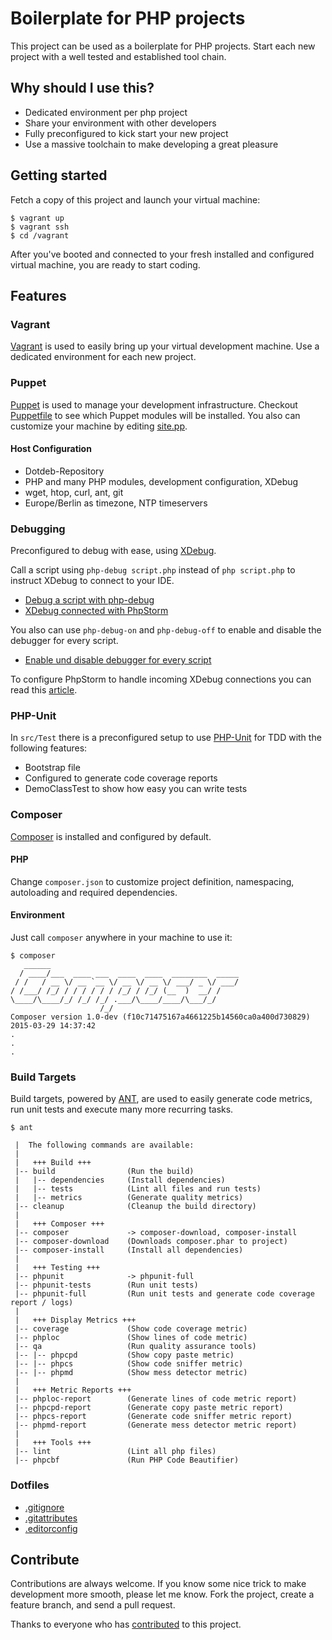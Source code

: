 # Boilerplate for PHP projects

This project can be used as a boilerplate for PHP projects. Start each new project with a well tested and established tool chain.

## Why should I use this?

- Dedicated environment per php project
- Share your environment with other developers
- Fully preconfigured to kick start your new project
- Use a massive toolchain to make developing a great pleasure

## Getting started

Fetch a copy of this project and launch your virtual machine:

```
$ vagrant up
$ vagrant ssh
$ cd /vagrant
```

After you've booted and connected to your fresh installed and configured virtual machine, you are ready to start coding.

## Features

### Vagrant

[Vagrant](https://www.vagrantup.com) is used to easily bring up your virtual development machine. Use a dedicated environment for each new project.

### Puppet

[Puppet](https://puppetlabs.com/puppet/what-is-puppet) is used to manage your development infrastructure.
Checkout [Puppetfile](resources/vagrant/puppet/Puppetfile) to see which Puppet modules will be installed. You also can customize your machine by editing [site.pp](resources/vagrant/puppet/manifests/site.pp).

#### Host Configuration

- Dotdeb-Repository
- PHP and many PHP modules, development configuration, XDebug
- wget, htop, curl, ant, git
- Europe/Berlin as timezone, NTP timeservers

### Debugging

Preconfigured to debug with ease, using [XDebug](http://xdebug.org).

Call a script using `php-debug script.php` instead of `php script.php` to instruct XDebug to connect to your IDE. 

- [Debug a script with php-debug](docs/images/debug/debug-command.png)
- [XDebug connected with PhpStorm](docs/images/debug/debug-view.png)

You also can use `php-debug-on` and `php-debug-off` to enable and disable the debugger for every script.

- [Enable und disable debugger for every script](docs/images/debug/permanent-alias.png)

To configure PhpStorm to handle incoming XDebug connections you can read this [article](https://www.jetbrains.com/phpstorm/help/configuring-xdebug.html).

### PHP-Unit

In `src/Test` there is a preconfigured setup to use [PHP-Unit](https://phpunit.de) for TDD with the following features:

- Bootstrap file
- Configured to generate code coverage reports
- DemoClassTest to show how easy you can write tests

### Composer

[Composer](https://getcomposer.org) is installed and configured by default.

#### PHP

Change `composer.json` to customize project definition, namespacing, autoloading and required dependencies. 

#### Environment

Just call `composer` anywhere in your machine to use it:

```
$ composer
   ______
  / ____/___  ____ ___  ____  ____  ________  _____
 / /   / __ \/ __ `__ \/ __ \/ __ \/ ___/ _ \/ ___/
/ /___/ /_/ / / / / / / /_/ / /_/ (__  )  __/ /
\____/\____/_/ /_/ /_/ .___/\____/____/\___/_/
                    /_/
Composer version 1.0-dev (f10c71475167a4661225b14560ca0a400d730829) 2015-03-29 14:37:42
.
.
.
```

### Build Targets

Build targets, powered by [ANT](http://ant.apache.org), are used to easily generate code metrics, run unit tests and execute many more recurring tasks.

```
$ ant

 |  The following commands are available:
 |
 |   +++ Build +++
 |-- build                (Run the build)
 |   |-- dependencies     (Install dependencies)
 |   |-- tests            (Lint all files and run tests)
 |   |-- metrics          (Generate quality metrics)
 |-- cleanup              (Cleanup the build directory)
 |
 |   +++ Composer +++
 |-- composer             -> composer-download, composer-install
 |-- composer-download    (Downloads composer.phar to project)
 |-- composer-install     (Install all dependencies)
 |
 |   +++ Testing +++
 |-- phpunit              -> phpunit-full
 |-- phpunit-tests        (Run unit tests)
 |-- phpunit-full         (Run unit tests and generate code coverage report / logs)
 |
 |   +++ Display Metrics +++
 |-- coverage             (Show code coverage metric)
 |-- phploc               (Show lines of code metric)
 |-- qa                   (Run quality assurance tools)
 |-- |-- phpcpd           (Show copy paste metric)
 |-- |-- phpcs            (Show code sniffer metric)
 |-- |-- phpmd            (Show mess detector metric)
 |
 |   +++ Metric Reports +++
 |-- phploc-report        (Generate lines of code metric report)
 |-- phpcpd-report        (Generate copy paste metric report)
 |-- phpcs-report         (Generate code sniffer metric report)
 |-- phpmd-report         (Generate mess detector metric report)
 |
 |   +++ Tools +++
 |-- lint                 (Lint all php files)
 |-- phpcbf               (Run PHP Code Beautifier)

```

### Dotfiles

- [.gitignore](https://help.github.com/articles/ignoring-files/)
- [.gitattributes](http://git-scm.com/book/it/v2/Customizing-Git-Git-Attributes)
- [.editorconfig](http://editorconfig.org)

## Contribute
Contributions are always welcome. If you know some nice trick to make development more smooth, please let me know. Fork the project, create a feature branch, and send a pull request.

Thanks to everyone who has [contributed](https://github.com/mykanoa/kanoa/graphs/contributors) to this project.
